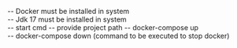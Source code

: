 -- Docker must be installed in system  
-- Jdk 17 must be installed in system  
-- start cmd 
-- provide project path 
-- docker-compose up  
-- docker-compose down (command to be executed to stop docker) 
